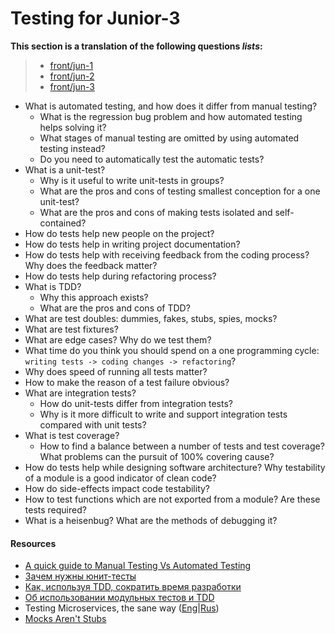 # Testing for Junior-3

__This section is a translation of the following questions _lists_:__

> * [front/jun-1](/frontend/junior-1/testing.md)
> * [front/jun-2](/frontend/junior-2/testing.md)
> * [front/jun-3](/frontend/junior-3/testing.md)

* What is automated testing, and how does it differ from manual testing?
  * What is the regression bug problem and how automated testing helps solving it?
  * What stages of manual testing are omitted by using automated testing instead?
  * Do you need to automatically test the automatic tests?
* What is a unit-test?
  * Why is it useful to write unit-tests in groups?
  * What are the pros and cons of testing smallest conception for a one unit-test?
  * What are the pros and cons of making tests isolated and self-contained?
* How do tests help new people on the project?
* How do tests help in writing project documentation?
* How do tests help with receiving feedback from the coding process?
Why does the feedback matter?
* How do tests help during refactoring process?
* What is TDD?
  * Why this approach exists?
  * What are the pros and cons of TDD?
* What are test doubles: dummies, fakes, stubs, spies, mocks?
* What are test fixtures?
* What are edge cases? Why do we test them?
* What time do you think you should spend on a one programming cycle: `writing tests -> coding changes -> refactoring`?
* Why does speed of running all tests matter?
* How to make the reason of a test failure obvious?
* What are integration tests?
  * How do unit-tests differ from integration tests?
  * Why is it more difficult to write and support integration tests compared with unit tests?
* What is test coverage?
  * How to find a balance between a number of tests and test coverage?
  What problems can the pursuit of 100% covering cause?
* How do tests help while designing software architecture?
Why testability of a module is a good indicator of clean code?
* How do side-effects impact code testability?
* How to test functions which are not exported from a module?
Are these tests required?
* What is a heisenbug?
What are the methods of debugging it?

#### Resources

* [A quick guide to Manual Testing Vs Automated Testing](https://reqtest.com/testing-blog/manual-testing-vs-automated-testing/)
* [Зачем нужны юнит-тесты](https://tproger.ru/translations/unit-tests-purposes/)
* [Как, используя TDD, сократить время разработки](https://www.simbirsoft.com/blog/razrabotka-cherez-testirovanie-polza-i-vred/)
* [Об использовании модульных тестов и TDD](https://eax.me/unit-testing/)
* Testing Microservices, the sane way ([Eng](https://medium.com/@copyconstruct/testing-microservices-the-sane-way-9bb31d158c16?imm_mid=0fa713&%3Bcmp=em-webops-na-na-newsltr_20180112)|[Rus](https://habr.com/ru/company/oleg-bunin/blog/349632/))
* [Mocks Aren't Stubs](https://www.martinfowler.com/articles/mocksArentStubs.html)
